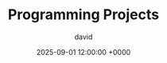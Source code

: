 ---
title: Programming Projects
author: david
categories: ['Programming']
tags: ['HTML', 'CSS', 'Java', 'Javascript', 'C', 'AI', 'Sorting', 'Pathfinding']
description: Some programming projects I have worked on throughout my last two years of high school and college.
toc: True
comments: True
date: 2025-09-01 12:00:00 +0000
published: true
---